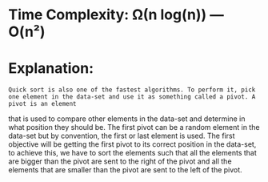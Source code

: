 # Time Complexity: Ω(n log(n)) — O(n²)

# Explanation:
    Quick sort is also one of the fastest algorithms. To perform it, pick one element in the data-set and use it as something called a pivot. A pivot is an element 
that is used to compare other elements in the data-set and determine in what position they should be. The first pivot can be a random element in the data-set but by
convention, the first or last element is used. The first objective will be getting the first pivot to its correct position in the data-set, to achieve this, we have
to sort the elements such that all the elements that are bigger than the pivot are sent to the right of the pivot and all the elements that are smaller than the pivot
are sent to the left of the pivot.